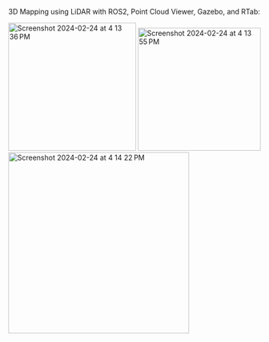 3D Mapping using LiDAR with ROS2, Point Cloud Viewer, Gazebo, and RTab:


<img width="255" alt="Screenshot 2024-02-24 at 4 13 36 PM" src="https://github.com/Helena1899/Helena-Repository/assets/117496548/81156e33-e3ab-4d14-aa9d-443822d1d4f1">
<img width="245" alt="Screenshot 2024-02-24 at 4 13 55 PM" src="https://github.com/Helena1899/Helena-Repository/assets/117496548/1eec171e-b8b3-4322-829c-3aa42aa76d25">
<img width="361" alt="Screenshot 2024-02-24 at 4 14 22 PM" src="https://github.com/Helena1899/Helena-Repository/assets/117496548/024cc746-013f-4579-bf64-3ff8781e1197">


